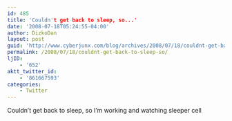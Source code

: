 ```yaml
---
id: 485
title: 'Couldn't get back to sleep, so...'
date: '2008-07-18T05:24:55-04:00'
author: DizkoDan
layout: post
guid: 'http://www.cyberjunx.com/blog/archives/2008/07/18/couldnt-get-back-to-sleep-so/'
permalink: /2008/07/18/couldnt-get-back-to-sleep-so/
ljID:
    - '652'
aktt_twitter_id:
    - '861667593'
categories:
    - Twitter
---
```


Couldn’t get back to sleep, so I’m working and watching sleeper cell